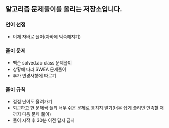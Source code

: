 ## 알고리즘 문제풀이를 올리는 저장소입니다.

### 언어 선정
 - 이제 자바로 풀이(자바에 익숙해지기)
 

### 풀이 문제
 - 백준 solved.ac class 문제풀이
 - 상황에 따라 SWEA 문제풀이
 - 추가 변경사항에 따르기

   
### 풀이 규칙
 - 점점 난이도 올려가기
 - 퇴근하고 한 문제씩 풀되 너무 쉬운 문제로 퉁치지 말기(너무 쉽게 풀리면 만족할 때까지 다음 문제 풀이)
 - 풀이 시작 후 30분 이전 답지 금지
  
